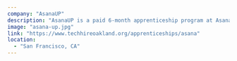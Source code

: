 ```yaml
---
company: "AsanaUP"
description: "AsanaUP is a paid 6-month apprenticeship program at Asana that equips individuals from non-traditional technical backgrounds (no 4 year computer science degree requirements!) with industry experience building, testing, and implementing software projects."
image: "asana-up.jpg"
link: "https://www.techhireoakland.org/apprenticeships/asana"
location:
  - "San Francisco, CA"
---
```

